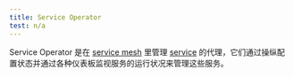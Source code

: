```yaml
---
title: Service Operator
test: n/a
---
```


Service Operator 是在 [service mesh](/zh/docs/reference/glossary/#service-mesh) 里管理 [service](/zh/docs/reference/glossary/#service) 的代理，它们通过操纵配置状态并通过各种仪表板监视服务的运行状况来管理这些服务。
